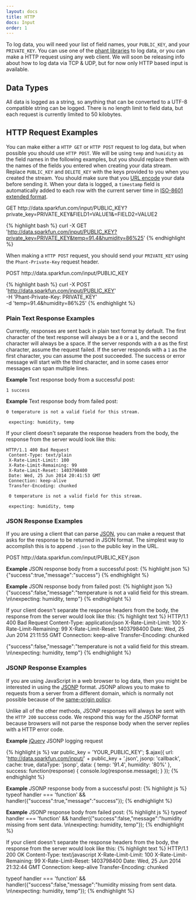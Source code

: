 ```yaml
---
layout: docs
title: HTTP
docs: Input
order: 1
---
```


To log data, you will need your list of field names, your `PUBLIC_KEY`, and your `PRIVATE_KEY`.  You can use
one of the [phant libraries](/libraries) to log data, or you can make a HTTP request using any web client.  We will
soon be releasing info about how to log data via TCP & UDP, but for now only HTTP based input is available.

## Data Types
All data is logged as a string, so anything that can be converted to a UTF-8 compatible string can be logged.  There
is no length limit to field data, but each request is currently limited to 50 kilobytes.

## HTTP Request Examples
You can make either a `HTTP GET` or `HTTP POST` request to log data, but when possible you should use `HTTP POST`.
We will be using `temp` and `humidity` as the field names in the following examples, but you should replace them
with the names of the fields you entered when creating your data stream. Replace `PUBLIC_KEY` and `DELETE_KEY`
with the keys provided to you when you created the stream.  You should make sure that you
[URL encode](http://en.wikipedia.org/wiki/Percent-encoding) your data before sending it.  When your data is logged,
a `timestamp` field is automatically added to each row with the current server time in
[ISO-8601 extended format](http://en.wikipedia.org/wiki/ISO_8601).

<div class="url">
  <span class="method GET">GET</span>
  http://data.sparkfun.com/input/PUBLIC_KEY?private_key=PRIVATE_KEY&FIELD1=VALUE1&=FIELD2=VALUE2
</div>

{% highlight bash %}
curl -X GET 'http://data.sparkfun.com/input/PUBLIC_KEY?private_key=PRIVATE_KEY&temp=91.4&humidity=86%25'
{% endhighlight %}

When making a `HTTP POST` request, you should send your `PRIVATE_KEY` using the `Phant-Private-Key` request header.

<div class="url">
  <span class="method POST">POST</span>
  http://data.sparkfun.com/input/PUBLIC_KEY
</div>

{% highlight bash %}
curl -X POST 'http://data.sparkfun.com/input/PUBLIC_KEY' \
  -H 'Phant-Private-Key: PRIVATE_KEY' \
  -d 'temp=91.4&humidity=86%25'
{% endhighlight %}

### Plain Text Response Examples

Currently, responses are sent back in plain text format by default.  The first character of the text response
will always be a `0` or a `1`, and the second character will always be a space. If the server responds with a `0`
as the first character, assume the request failed.  If the server responds with a `1` as the first character, you
can assume the post succeeded. The success or error message will start with the third character, and in some cases
error messages can span multiple lines.

**Example** Text response body from a successful post:

    1 success

**Example** Text response body from failed post:

    0 temperature is not a valid field for this stream.

     expecting: humidity, temp

If your client doesn't separate the response headers from the body, the response from the server
would look like this:

    HTTP/1.1 400 Bad Request
     Content-Type: text/plain
     X-Rate-Limit-Limit: 100
     X-Rate-Limit-Remaining: 99
     X-Rate-Limit-Reset: 1403798400
     Date: Wed, 25 Jun 2014 20:41:53 GMT
     Connection: keep-alive
     Transfer-Encoding: chunked

     0 temperature is not a valid field for this stream.

     expecting: humidity, temp

### JSON Response Examples

If you are using a client that can parse [JSON](http://en.wikipedia.org/wiki/JSON), you can make a
request that asks for the response to be returned in JSON format.  The simplest way to accomplish this
is to append `.json` to the public key in the URL.

<div class="url">
  <span class="method POST">POST</span>
  http://data.sparkfun.com/input/PUBLIC_KEY.json
</div>

**Example** JSON response body from a successful post:
{% highlight json %}
{"success":true,"message":"success"}
{% endhighlight %}

**Example** JSON response body from failed post:
{% highlight json %}
{"success":false,"message":"temperature is not a valid field for this stream. \n\nexpecting: humidity, temp"}
{% endhighlight %}

If your client doesn't separate the response headers from the body, the response from the server
would look like this:
{% highlight text %}
HTTP/1.1 400 Bad Request
 Content-Type: application/json
 X-Rate-Limit-Limit: 100
 X-Rate-Limit-Remaining: 99
 X-Rate-Limit-Reset: 1403798400
 Date: Wed, 25 Jun 2014 21:11:55 GMT
 Connection: keep-alive
 Transfer-Encoding: chunked

 {"success":false,"message":"temperature is not a valid field for this stream. \n\nexpecting: humidity, temp"}
{% endhighlight %}

### JSONP Response Examples

If you are using JavaScript in a web browser to log data, then you might be interested in using the
[JSONP](http://en.wikipedia.org/wiki/JSONP) format.  JSONP allows you to make to requests from a server
from a different domain, which is normally not possible because of the
[same-origin policy](http://en.wikipedia.org/wiki/Same-origin_policy).

Unlike all of the other methods, JSONP responses will always be sent with the `HTTP 200` success code.  We respond
this way for the JSONP format because browsers will not parse the response body when the server replies with a HTTP error code.

**Example** [jQuery](http://jquery.com) JSONP logging request

{% highlight js %}
var public_key = 'YOUR_PUBLIC_KEY';
 $.ajax({
   url: 'http://data.sparkfun.com/input/' + public_key + '.json',
   jsonp: 'callback',
   cache: true,
   dataType: 'jsonp',
   data: {
     temp: '91.4',
     humidity: '80%'
   },
   success: function(response) {
     console.log(response.message);
   }
 });
{% endhighlight %}

**Example** JSONP response body from a successful post:
{% highlight js %}
typeof handler === 'function' && handler({"success":true,"message":"success"});
{% endhighlight %}

**Example** JSONP response body from failed post:
{% highlight js %}
typeof handler === 'function' && handler({"success":false,"message":"humidity missing from sent data. \n\nexpecting: humidity, temp"});
{% endhighlight %}

If your client doesn't separate the response headers from the body, the response from the server
would look like this:
{% highlight text %}
HTTP/1.1 200 OK
 Content-Type: text/javascript
 X-Rate-Limit-Limit: 100
 X-Rate-Limit-Remaining: 99
 X-Rate-Limit-Reset: 1403798400
 Date: Wed, 25 Jun 2014 21:32:44 GMT
 Connection: keep-alive
 Transfer-Encoding: chunked

 typeof handler === 'function' && handler({"success":false,"message":"humidity missing from sent data. \n\nexpecting: humidity, temp"});
{% endhighlight %}

